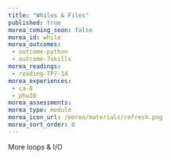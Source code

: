 ```yaml
---
title: "Whiles & Files"
published: true
morea_coming_soon: false
morea_id: while
morea_outcomes:
 - outcome-python
 - outcome-7skills
morea_readings:
 - reading-TP7-14
morea_experiences:
 - ca-8
 - phw10
morea_assessments:
morea_type: module
morea_icon_url: /morea/materials/refresh.png
morea_sort_order: 8
---
```


More loops & I/O